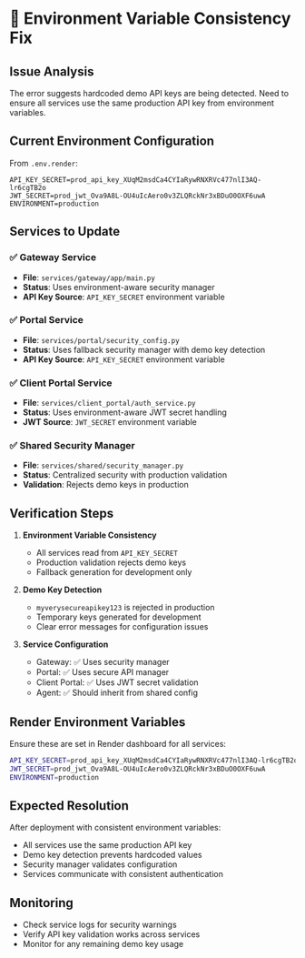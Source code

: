 # 🔧 Environment Variable Consistency Fix

## Issue Analysis
The error suggests hardcoded demo API keys are being detected. Need to ensure all services use the same production API key from environment variables.

## Current Environment Configuration
From `.env.render`:
```
API_KEY_SECRET=prod_api_key_XUqM2msdCa4CYIaRywRNXRVc477nlI3AQ-lr6cgTB2o
JWT_SECRET=prod_jwt_Ova9A8L-OU4uIcAero0v3ZLQRckNr3xBDuO0OXF6uwA
ENVIRONMENT=production
```

## Services to Update

### ✅ Gateway Service
- **File**: `services/gateway/app/main.py`
- **Status**: Uses environment-aware security manager
- **API Key Source**: `API_KEY_SECRET` environment variable

### ✅ Portal Service  
- **File**: `services/portal/security_config.py`
- **Status**: Uses fallback security manager with demo key detection
- **API Key Source**: `API_KEY_SECRET` environment variable

### ✅ Client Portal Service
- **File**: `services/client_portal/auth_service.py` 
- **Status**: Uses environment-aware JWT secret handling
- **JWT Source**: `JWT_SECRET` environment variable

### ✅ Shared Security Manager
- **File**: `services/shared/security_manager.py`
- **Status**: Centralized security with production validation
- **Validation**: Rejects demo keys in production

## Verification Steps

1. **Environment Variable Consistency**
   - All services read from `API_KEY_SECRET`
   - Production validation rejects demo keys
   - Fallback generation for development only

2. **Demo Key Detection**
   - `myverysecureapikey123` is rejected in production
   - Temporary keys generated for development
   - Clear error messages for configuration issues

3. **Service Configuration**
   - Gateway: ✅ Uses security manager
   - Portal: ✅ Uses secure API manager  
   - Client Portal: ✅ Uses JWT secret validation
   - Agent: ✅ Should inherit from shared config

## Render Environment Variables
Ensure these are set in Render dashboard for all services:

```bash
API_KEY_SECRET=prod_api_key_XUqM2msdCa4CYIaRywRNXRVc477nlI3AQ-lr6cgTB2o
JWT_SECRET=prod_jwt_Ova9A8L-OU4uIcAero0v3ZLQRckNr3xBDuO0OXF6uwA
ENVIRONMENT=production
```

## Expected Resolution
After deployment with consistent environment variables:
- All services use the same production API key
- Demo key detection prevents hardcoded values
- Security manager validates configuration
- Services communicate with consistent authentication

## Monitoring
- Check service logs for security warnings
- Verify API key validation works across services
- Monitor for any remaining demo key usage